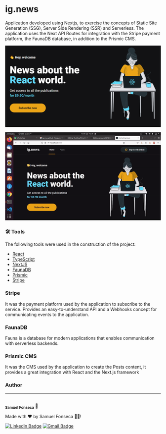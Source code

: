 # ig.news


Application developed using Nextjs, to exercise the concepts of Static Site Generation (SSG), Server Side Rendering (SSR) and Serverless. The application uses the Next API Routes for integration with the Stripe payment platform, the FaunaDB database, in addition to the Prismic CMS.

![landing](./landing.png?raw=true)

![](ignews.gif)


### 🛠 Tools

The following tools were used in the construction of the project:

- [React](https://pt-br.reactjs.org/)
- [TypeScript](https://www.typescriptlang.org/)
- [NextJS](https://nextjs.org/)
- [FaunaDB](https://fauna.com/)
- [Prismic](https://prismic.io/)
- [Stripe](https://stripe.com/br)


### Stripe

It was the payment platform used by the application to subscribe to the service. Provides an easy-to-understand API and a Webhooks concept for communicating events to the application.

### FaunaDB

Fauna is a database for modern applications that enables communication with serverless backends.

### Prismic CMS

It was the CMS used by the application to create the Posts content, it provides a great integration with React and the Next.js framework



### Author
---

<a href="https://scontent.fmao1-1.fna.fbcdn.net/v/t1.6435-1/s200x200/47679598_935385643252349_408996459854168064_n.jpg?_nc_cat=108&ccb=1-3&_nc_sid=7206a8&_nc_eui2=AeFx-vfucNiFef0hArTvfJymsnp9NX0grnGyen01fSCucVWfc18H03vBBG8VjyVm3aWUDo_VsTUcMF82j9VYi8k0&_nc_ohc=1Q_dU6b5ackAX-e2rBo&_nc_ht=scontent.fmao1-1.fna&tp=7&oh=78b9ef95d81fd22f73d2374622207fab&oe=60B693C1">
 <img style="border-radius: 50%;" src="https://scontent.fmao1-1.fna.fbcdn.net/v/t1.6435-1/s200x200/47679598_935385643252349_408996459854168064_n.jpg?_nc_cat=108&ccb=1-3&_nc_sid=7206a8&_nc_eui2=AeFx-vfucNiFef0hArTvfJymsnp9NX0grnGyen01fSCucVWfc18H03vBBG8VjyVm3aWUDo_VsTUcMF82j9VYi8k0&_nc_ohc=1Q_dU6b5ackAX-e2rBo&_nc_ht=scontent.fmao1-1.fna&tp=7&oh=78b9ef95d81fd22f73d2374622207fab&oe=60B693C1" width="100px;" alt=""/>
 <br />
 <sub><b>Samuel Fonseca</b></sub></a> <a href="https://blog.rocketseat.com.br/author/thiago//" title="Rocketseat">🚀</a>


Made with ❤️ by Samuel Fonseca 👋🏽!

[![Linkedin Badge](https://img.shields.io/badge/-Samuel-blue?style=flat-square&logo=Linkedin&logoColor=white&link=https://www.linkedin.com/in/samuel-cristo-550832161/)](https://www.linkedin.com/in/samuel-cristo-550832161/) 
[![Gmail Badge](https://img.shields.io/badge/-samfonsa12345@gmail.com-c14438?style=flat-square&logo=Gmail&logoColor=white&link=mailto:samfonsa12345@gmail.com)](mailto:samfonsa12345@gmail.com)
